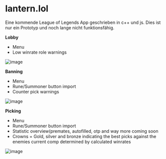 # lantern.lol
Eine kommende League of Legends App geschrieben in c++ und js.
Dies ist nur ein Prototyp und noch lange nicht funktionsfähig.

**Lobby**
- Menu
- Low winrate role warnings

![image](https://user-images.githubusercontent.com/76885566/116798474-06546800-aaf0-11eb-96ba-9a267fb19b61.png)

**Banning**
- Menu
- Rune/Summoner button import
- Counter pick warnings

![image](https://user-images.githubusercontent.com/76885566/116798577-60a1f880-aaf1-11eb-9da1-7a1109d2e193.png)

**Picking**
- Menu
- Rune/Summoner button import
- Statistic overview(premates, autofilled, otp and way more coming soon
- Crowns = Gold, silver and bronze indicating the best picks against the enemies current comp determined by calculated winrates

![image](https://user-images.githubusercontent.com/76885566/116798589-79121300-aaf1-11eb-82b4-ad51f2499437.png)
